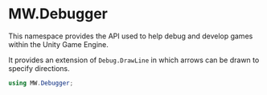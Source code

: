 ﻿# MW.Debugger
This namespace provides the API used to help debug and develop games within the Unity Game Engine.

It provides an extension of `Debug.DrawLine` in which arrows can be drawn to specify directions.

```cs
using MW.Debugger;
```